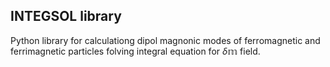 ## INTEGSOL library 
Python library for calculationg dipol magnonic modes of ferromagnetic and ferrimagnetic particles folving integral equation for $\delta \mathbb{m}$ field. 
